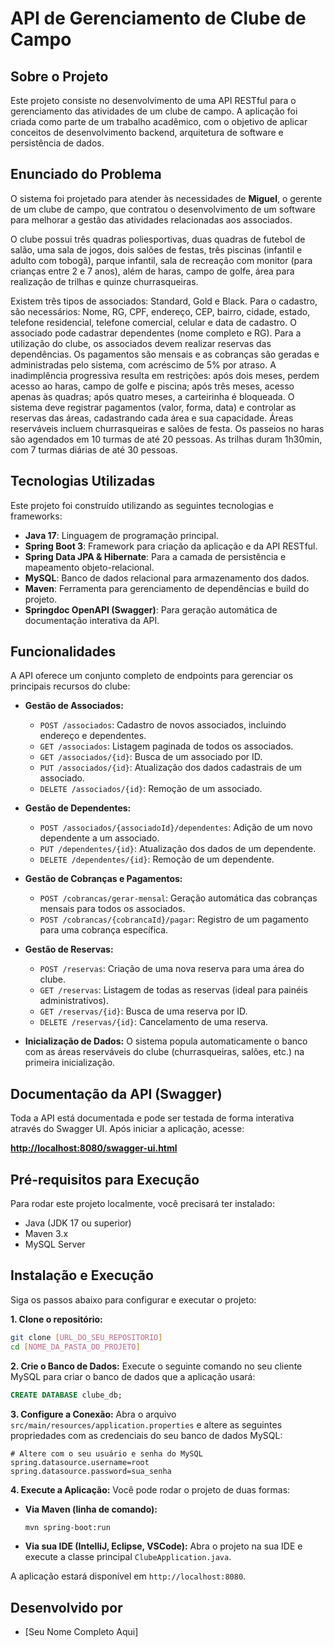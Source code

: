 # API de Gerenciamento de Clube de Campo

## Sobre o Projeto

Este projeto consiste no desenvolvimento de uma API RESTful para o gerenciamento das atividades de um clube de campo. A aplicação foi criada como parte de um trabalho acadêmico, com o objetivo de aplicar conceitos de desenvolvimento backend, arquitetura de software e persistência de dados.

## Enunciado do Problema

O sistema foi projetado para atender às necessidades de **Miguel**, o gerente de um clube de campo, que contratou o desenvolvimento de um software para melhorar a gestão das atividades relacionadas aos associados.

O clube possui três quadras poliesportivas, duas quadras de futebol de salão, uma sala de jogos, dois salões de festas, três piscinas (infantil e adulto com tobogã), parque infantil, sala de recreação com monitor (para crianças entre 2 e 7 anos), além de haras, campo de golfe, área para realização de trilhas e quinze churrasqueiras.

Existem três tipos de associados: Standard, Gold e Black. Para o cadastro, são necessários: Nome, RG, CPF, endereço, CEP, bairro, cidade, estado, telefone residencial, telefone comercial, celular e data de cadastro. O associado pode cadastrar dependentes (nome completo e RG). Para a utilização do clube, os associados devem realizar reservas das dependências. Os pagamentos são mensais e as cobranças são geradas e administradas pelo sistema, com acréscimo de 5% por atraso. A inadimplência progressiva resulta em restrições: após dois meses, perdem acesso ao haras, campo de golfe e piscina; após três meses, acesso apenas às quadras; após quatro meses, a carteirinha é bloqueada. O sistema deve registrar pagamentos (valor, forma, data) e controlar as reservas das áreas, cadastrando cada área e sua capacidade. Áreas reserváveis incluem churrasqueiras e salões de festa. Os passeios no haras são agendados em 10 turmas de até 20 pessoas. As trilhas duram 1h30min, com 7 turmas diárias de até 30 pessoas.

## Tecnologias Utilizadas

Este projeto foi construído utilizando as seguintes tecnologias e frameworks:

* **Java 17**: Linguagem de programação principal.
* **Spring Boot 3**: Framework para criação da aplicação e da API RESTful.
* **Spring Data JPA & Hibernate**: Para a camada de persistência e mapeamento objeto-relacional.
* **MySQL**: Banco de dados relacional para armazenamento dos dados.
* **Maven**: Ferramenta para gerenciamento de dependências e build do projeto.
* **Springdoc OpenAPI (Swagger)**: Para geração automática de documentação interativa da API.

## Funcionalidades

A API oferece um conjunto completo de endpoints para gerenciar os principais recursos do clube:

* **Gestão de Associados:**
    * `POST /associados`: Cadastro de novos associados, incluindo endereço e dependentes.
    * `GET /associados`: Listagem paginada de todos os associados.
    * `GET /associados/{id}`: Busca de um associado por ID.
    * `PUT /associados/{id}`: Atualização dos dados cadastrais de um associado.
    * `DELETE /associados/{id}`: Remoção de um associado.

* **Gestão de Dependentes:**
    * `POST /associados/{associadoId}/dependentes`: Adição de um novo dependente a um associado.
    * `PUT /dependentes/{id}`: Atualização dos dados de um dependente.
    * `DELETE /dependentes/{id}`: Remoção de um dependente.

* **Gestão de Cobranças e Pagamentos:**
    * `POST /cobrancas/gerar-mensal`: Geração automática das cobranças mensais para todos os associados.
    * `POST /cobrancas/{cobrancaId}/pagar`: Registro de um pagamento para uma cobrança específica.

* **Gestão de Reservas:**
    * `POST /reservas`: Criação de uma nova reserva para uma área do clube.
    * `GET /reservas`: Listagem de todas as reservas (ideal para painéis administrativos).
    * `GET /reservas/{id}`: Busca de uma reserva por ID.
    * `DELETE /reservas/{id}`: Cancelamento de uma reserva.

* **Inicialização de Dados:** O sistema popula automaticamente o banco com as áreas reserváveis do clube (churrasqueiras, salões, etc.) na primeira inicialização.

## Documentação da API (Swagger)

Toda a API está documentada e pode ser testada de forma interativa através do Swagger UI. Após iniciar a aplicação, acesse:

[**http://localhost:8080/swagger-ui.html**](http://localhost:8080/swagger-ui.html)

## Pré-requisitos para Execução

Para rodar este projeto localmente, você precisará ter instalado:

* Java (JDK 17 ou superior)
* Maven 3.x
* MySQL Server

## Instalação e Execução

Siga os passos abaixo para configurar e executar o projeto:

**1. Clone o repositório:**
```bash
git clone [URL_DO_SEU_REPOSITORIO]
cd [NOME_DA_PASTA_DO_PROJETO]
```

**2. Crie o Banco de Dados:**
Execute o seguinte comando no seu cliente MySQL para criar o banco de dados que a aplicação usará:
```sql
CREATE DATABASE clube_db;
```

**3. Configure a Conexão:**
Abra o arquivo `src/main/resources/application.properties` e altere as seguintes propriedades com as credenciais do seu banco de dados MySQL:
```properties
# Altere com o seu usuário e senha do MySQL
spring.datasource.username=root
spring.datasource.password=sua_senha
```

**4. Execute a Aplicação:**
Você pode rodar o projeto de duas formas:

* **Via Maven (linha de comando):**
  ```bash
  mvn spring-boot:run
  ```

* **Via sua IDE (IntelliJ, Eclipse, VSCode):**
  Abra o projeto na sua IDE e execute a classe principal `ClubeApplication.java`.

A aplicação estará disponível em `http://localhost:8080`.

## Desenvolvido por

* [Seu Nome Completo Aqui]
